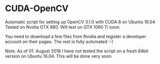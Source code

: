 # CUDA-OpenCV

Automatic script for setting up OpenCV 3.1.0 with CUDA 8 on Ubuntu 16.04
Tested on Nvidia GTX 680. Will test on GTX 1080 Ti soon.

You need to download a few files from Nvidia and register a developer account on their pages. The rest is fully automated :-)

Note. As of 01. August 2018 I have not tested the script on a fresh 64bit version on Ubuntu 16.04. This will be done very soon.
